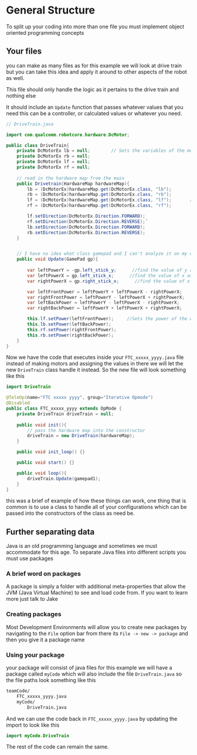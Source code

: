 <!-- If you are seeing this it probably isn't the best way to read this document you can check it out @ https://github.com/FTC14133/FTC14133-2021-2022/tree/master/TeamCode/src/main/java/org/firstinspires/ftc/teamcode/ObjectOrientedQuickInstructions.md -->

# General Structure

To split up your coding into more than one file you must implement object oriented programming concepts

## Your files

you can make as many files as for this example we will look at drive train but you can take this idea and apply it around to other aspects of the robot as well.

This file should only handle the logic as it pertains to the drive train and nothing else

It should include an `Update` function that passes whatever values that you need this can be a controller, or calculated values or whatever you need.

```java
// DriveTrain.java

import com.qualcomm.robotcore.hardware.DcMotor;

public class DriveTrain{
    private DcMotorEx lb = null;        // Sets the variables of the mecanum wheels
    private DcMotorEx rb = null;
    private DcMotorEx lf = null;
    private DcMotorEx rf = null;
    
    // read in the hardware map from the main
    public Drivetrain(HardwareMap hardwareMap){
        lb = (DcMotorEx)hardwareMap.get(DcMotorEx.class, "lb");
        rb = (DcMotorEx)hardwareMap.get(DcMotorEx.class, "rb");
        lf = (DcMotorEx)hardwareMap.get(DcMotorEx.class, "lf");       //sets the names of the motors on the hardware map
        rf = (DcMotorEx)hardwareMap.get(DcMotorEx.class, "rf");

        lf.setDirection(DcMotorEx.Direction.FORWARD);
        rf.setDirection(DcMotorEx.Direction.REVERSE);`
        lb.setDirection(DcMotorEx.Direction.FORWARD);
        rb.setDirection(DcMotorEx.Direction.REVERSE);
    }


    // I have no idea what class gamepad and I can't analyze it on my current rig so we are gonna just pretend that its called GamePad 
    public void Update(GamePad gp){
        
        var leftPowerY = -gp.left_stick_y;      //find the value of y axis on the left joystick
        var leftPowerX = gp.left_stick_x;      //find the value of x axis on the left joystick
        var rightPowerX = gp.right_stick_x;      //find the value of x axis on the right joystick

        var leftFrontPower = leftPowerY + leftPowerX - rightPowerX;     //Power of Mecanum wheels
        var rightFrontPower = leftPowerY - leftPowerX + rightPowerX;
        var leftBackPower = leftPowerY - leftPowerX - rightPowerX;
        var rightBackPower = leftPowerY + leftPowerX + rightPowerX;

        this.lf.setPower(leftFrontPower);     //Sets the power of the wheels
        this.lb.setPower(leftBackPower);
        this.rf.setPower(rightFrontPower);
        this.rb.setPower(rightBackPower);
    }
}
```

Now we have the code that executes inside your `FTC_xxxxx_yyyy.java` file instead of making motors and assigning the values in there we will let the new `DriveTrain` class handle it instead. So the new file will look something like this

```java
import DriveTrain

@TeleOp(name="FTC xxxxx yyyy", group="Iterative Opmode")
@Disabled
public class FTC_xxxxx_yyyy extends OpMode {
    private DriveTrain driveTrain = null;
    
    public void init(){
        // pass the hardware map into the constructor
        driveTrain = new DriveTrain(hardwareMap);
    }

    public void init_loop() {}

    public void start() {}

    public void loop(){
        driveTrain.Update(gamepad1);
    }
}
```

this was a brief of example of how these things can work, one thing that is common is to use a class to handle all of your configurations which can be passed into the constructors of the class as need be.

## Further separating data

Java is an old programming language and sometimes we must accommodate for this age. To separate Java files into different scripts you must use packages

### A brief word on packages

A package is simply a folder with additional meta-properties that allow the JVM (Java Virtual Machine) to see and load code from. If you want to learn more just talk to Jake

### Creating packages

Most Development Environments will allow you to create new packages by navigating to the `File` option bar from there its `File -> new -> package` and then you give it a package name

### Using your package

your package will consist of java files for this example we will have a package called `myCode` which will also include the file `DriveTrain.java` so the file paths look something like this

```bash
teamCode/
    FTC_xxxxx_yyyy.java
    myCode/
        DriveTrain.java
```

And we can use the code back in `FTC_xxxxx_yyyy.java` by updating the import to look like this

```java
import myCode.DriveTrain
```

The rest of the code can remain the same.